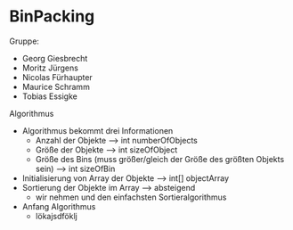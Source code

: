 # BinPacking

Gruppe: 

 - Georg Giesbrecht
 - Moritz Jürgens
 - Nicolas Fürhaupter
 - Maurice Schramm
 - Tobias Essigke
 
Algorithmus

- Algorithmus bekommt drei Informationen
   - Anzahl der Objekte --> int numberOfObjects
   - Größe der Objekte --> int sizeOfObject
   - Größe des Bins (muss größer/gleich der Größe des größten Objekts sein) --> int sizeOfBin
- Initialisierung von Array der Objekte --> int[] objectArray
- Sortierung der Objekte im Array --> absteigend
   - wir nehmen und den einfachsten Sortieralgorithmus
- Anfang Algorithmus
   - lökajsdföklj
